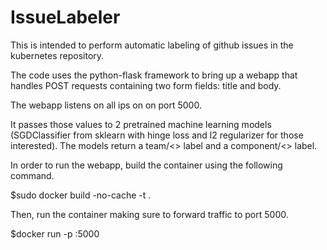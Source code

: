 # IssueLabeler
This is intended to perform automatic labeling of github issues in the
kubernetes repository.

The code uses the python-flask framework to bring up a webapp that handles POST
requests containing two form fields: title and body.  

The webapp listens on all ips on on port 5000.

It passes those values to 2 pretrained machine learning models (SGDClassifier
from sklearn with hinge loss and l2 regularizer for those interested).  The
models return a team/<> label and a component/<> label.

In order to run the webapp, build the container using the following command.

$sudo docker build -no-cache -t <choose-image-name> . 

Then, run the container making sure to forward traffic to port 5000.

$docker run -p <port>:5000 <image name>

